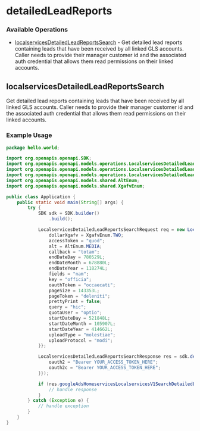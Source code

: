# detailedLeadReports

### Available Operations

* [localservicesDetailedLeadReportsSearch](#localservicesdetailedleadreportssearch) - Get detailed lead reports containing leads that have been received by all linked GLS accounts. Caller needs to provide their manager customer id and the associated auth credential that allows them read permissions on their linked accounts.

## localservicesDetailedLeadReportsSearch

Get detailed lead reports containing leads that have been received by all linked GLS accounts. Caller needs to provide their manager customer id and the associated auth credential that allows them read permissions on their linked accounts.

### Example Usage

```java
package hello.world;

import org.openapis.openapi.SDK;
import org.openapis.openapi.models.operations.LocalservicesDetailedLeadReportsSearchRequest;
import org.openapis.openapi.models.operations.LocalservicesDetailedLeadReportsSearchResponse;
import org.openapis.openapi.models.operations.LocalservicesDetailedLeadReportsSearchSecurity;
import org.openapis.openapi.models.shared.AltEnum;
import org.openapis.openapi.models.shared.XgafvEnum;

public class Application {
    public static void main(String[] args) {
        try {
            SDK sdk = SDK.builder()
                .build();

            LocalservicesDetailedLeadReportsSearchRequest req = new LocalservicesDetailedLeadReportsSearchRequest() {{
                dollarXgafv = XgafvEnum.TWO;
                accessToken = "quod";
                alt = AltEnum.MEDIA;
                callback = "totam";
                endDateDay = 780529L;
                endDateMonth = 678880L;
                endDateYear = 118274L;
                fields = "nam";
                key = "officia";
                oauthToken = "occaecati";
                pageSize = 143353L;
                pageToken = "deleniti";
                prettyPrint = false;
                query = "hic";
                quotaUser = "optio";
                startDateDay = 521848L;
                startDateMonth = 105907L;
                startDateYear = 414662L;
                uploadType = "molestiae";
                uploadProtocol = "modi";
            }};            

            LocalservicesDetailedLeadReportsSearchResponse res = sdk.detailedLeadReports.localservicesDetailedLeadReportsSearch(req, new LocalservicesDetailedLeadReportsSearchSecurity("qui", "impedit") {{
                oauth2 = "Bearer YOUR_ACCESS_TOKEN_HERE";
                oauth2c = "Bearer YOUR_ACCESS_TOKEN_HERE";
            }});

            if (res.googleAdsHomeservicesLocalservicesV1SearchDetailedLeadReportsResponse != null) {
                // handle response
            }
        } catch (Exception e) {
            // handle exception
        }
    }
}
```
